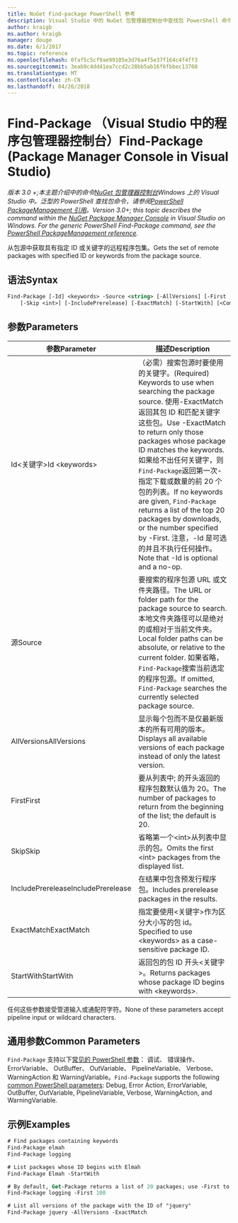 ```yaml
---
title: NuGet Find-package PowerShell 参考
description: Visual Studio 中的 NuGet 包管理器控制台中查找包 PowerShell 命令参考。
author: kraigb
ms.author: kraigb
manager: douge
ms.date: 6/1/2017
ms.topic: reference
ms.openlocfilehash: 0faf5c5cf9ae99105e3d76a4f5e37f164c4f4ff3
ms.sourcegitcommit: 3eab9c4dd41ea7ccd2c28bb5ab16f6fbbec13708
ms.translationtype: MT
ms.contentlocale: zh-CN
ms.lasthandoff: 04/26/2018
---
```

# <a name="find-package-package-manager-console-in-visual-studio"></a><span data-ttu-id="4ee98-103">Find-Package （Visual Studio 中的程序包管理器控制台）</span><span class="sxs-lookup"><span data-stu-id="4ee98-103">Find-Package (Package Manager Console in Visual Studio)</span></span>

<span data-ttu-id="4ee98-104">*版本 3.0 +;本主题介绍中的命令[NuGet 包管理器控制台](package-manager-console.md)Windows 上的 Visual Studio 中。泛型的 PowerShell 查找包命令，请参阅[PowerShell PackageManagement 引用](/powershell/module/packagemanagement/?view=powershell-6)。*</span><span class="sxs-lookup"><span data-stu-id="4ee98-104">*Version 3.0+; this topic describes the command within the [NuGet Package Manager Console](package-manager-console.md) in Visual Studio on Windows. For the generic PowerShell Find-Package command, see the [PowerShell PackageManagement reference](/powershell/module/packagemanagement/?view=powershell-6).*</span></span>

<span data-ttu-id="4ee98-105">从包源中获取具有指定 ID 或关键字的远程程序包集。</span><span class="sxs-lookup"><span data-stu-id="4ee98-105">Gets the set of remote packages with specified ID or keywords from the package source.</span></span>

## <a name="syntax"></a><span data-ttu-id="4ee98-106">语法</span><span class="sxs-lookup"><span data-stu-id="4ee98-106">Syntax</span></span>

```ps
Find-Package [-Id] <keywords> -Source <string> [-AllVersions] [-First [<int>]]
    [-Skip <int>] [-IncludePrerelease] [-ExactMatch] [-StartWith] [<CommonParameters>]
```

## <a name="parameters"></a><span data-ttu-id="4ee98-107">参数</span><span class="sxs-lookup"><span data-stu-id="4ee98-107">Parameters</span></span>

| <span data-ttu-id="4ee98-108">参数</span><span class="sxs-lookup"><span data-stu-id="4ee98-108">Parameter</span></span> | <span data-ttu-id="4ee98-109">描述</span><span class="sxs-lookup"><span data-stu-id="4ee98-109">Description</span></span> |
| --- | --- |
| <span data-ttu-id="4ee98-110">Id&lt;关键字&gt;</span><span class="sxs-lookup"><span data-stu-id="4ee98-110">Id &lt;keywords&gt;</span></span> | <span data-ttu-id="4ee98-111">（必需）搜索包源时要使用的关键字。</span><span class="sxs-lookup"><span data-stu-id="4ee98-111">(Required) Keywords to use when searching the package source.</span></span> <span data-ttu-id="4ee98-112">使用-ExactMatch 返回其包 ID 和匹配关键字这些包。</span><span class="sxs-lookup"><span data-stu-id="4ee98-112">Use -ExactMatch to return only those packages whose package ID matches the keywords.</span></span> <span data-ttu-id="4ee98-113">如果给不出任何关键字，则`Find-Package`返回第一次-指定下载或数量的前 20 个包的列表。</span><span class="sxs-lookup"><span data-stu-id="4ee98-113">If no keywords are given, `Find-Package` returns a list of the top 20 packages by downloads, or the number specified by -First.</span></span> <span data-ttu-id="4ee98-114">注意，-Id 是可选的并且不执行任何操作。</span><span class="sxs-lookup"><span data-stu-id="4ee98-114">Note that -Id is optional and a no-op.</span></span> |
| <span data-ttu-id="4ee98-115">源</span><span class="sxs-lookup"><span data-stu-id="4ee98-115">Source</span></span> | <span data-ttu-id="4ee98-116">要搜索的程序包源 URL 或文件夹路径。</span><span class="sxs-lookup"><span data-stu-id="4ee98-116">The URL or folder path for the package source to search.</span></span> <span data-ttu-id="4ee98-117">本地文件夹路径可以是绝对的或相对于当前文件夹。</span><span class="sxs-lookup"><span data-stu-id="4ee98-117">Local folder paths can be absolute, or relative to the current folder.</span></span> <span data-ttu-id="4ee98-118">如果省略，`Find-Package`搜索当前选定的程序包源。</span><span class="sxs-lookup"><span data-stu-id="4ee98-118">If omitted, `Find-Package` searches the currently selected package source.</span></span> |
| <span data-ttu-id="4ee98-119">AllVersions</span><span class="sxs-lookup"><span data-stu-id="4ee98-119">AllVersions</span></span> | <span data-ttu-id="4ee98-120">显示每个包而不是仅最新版本的所有可用的版本。</span><span class="sxs-lookup"><span data-stu-id="4ee98-120">Displays all available versions of each package instead of only the latest version.</span></span> |
| <span data-ttu-id="4ee98-121">First</span><span class="sxs-lookup"><span data-stu-id="4ee98-121">First</span></span> | <span data-ttu-id="4ee98-122">要从列表中; 的开头返回的程序包数默认值为 20。</span><span class="sxs-lookup"><span data-stu-id="4ee98-122">The number of packages to return from the beginning of the list; the default is 20.</span></span> |
| <span data-ttu-id="4ee98-123">Skip</span><span class="sxs-lookup"><span data-stu-id="4ee98-123">Skip</span></span> | <span data-ttu-id="4ee98-124">省略第一个&lt;int&gt;从列表中显示的包。</span><span class="sxs-lookup"><span data-stu-id="4ee98-124">Omits the first &lt;int&gt; packages from the displayed list.</span></span>  |
| <span data-ttu-id="4ee98-125">IncludePrerelease</span><span class="sxs-lookup"><span data-stu-id="4ee98-125">IncludePrerelease</span></span> | <span data-ttu-id="4ee98-126">在结果中包含预发行程序包。</span><span class="sxs-lookup"><span data-stu-id="4ee98-126">Includes prerelease packages in the results.</span></span> |
| <span data-ttu-id="4ee98-127">ExactMatch</span><span class="sxs-lookup"><span data-stu-id="4ee98-127">ExactMatch</span></span> | <span data-ttu-id="4ee98-128">指定要使用&lt;关键字&gt;作为区分大小写的包 id。</span><span class="sxs-lookup"><span data-stu-id="4ee98-128">Specified to use &lt;keywords&gt; as a case-sensitive package ID.</span></span> |
| <span data-ttu-id="4ee98-129">StartWith</span><span class="sxs-lookup"><span data-stu-id="4ee98-129">StartWith</span></span> | <span data-ttu-id="4ee98-130">返回包的包 ID 开头&lt;关键字&gt;。</span><span class="sxs-lookup"><span data-stu-id="4ee98-130">Returns packages whose package ID begins with &lt;keywords&gt;.</span></span> |

<span data-ttu-id="4ee98-131">任何这些参数接受管道输入或通配符字符。</span><span class="sxs-lookup"><span data-stu-id="4ee98-131">None of these parameters accept pipeline input or wildcard characters.</span></span>

## <a name="common-parameters"></a><span data-ttu-id="4ee98-132">通用参数</span><span class="sxs-lookup"><span data-stu-id="4ee98-132">Common Parameters</span></span>

<span data-ttu-id="4ee98-133">`Find-Package` 支持以下[常见的 PowerShell 参数](http://go.microsoft.com/fwlink/?LinkID=113216)： 调试、 错误操作、 ErrorVariable、 OutBuffer、 OutVariable、 PipelineVariable、 Verbose、 WarningAction 和 WarningVariable。</span><span class="sxs-lookup"><span data-stu-id="4ee98-133">`Find-Package` supports the following [common PowerShell parameters](http://go.microsoft.com/fwlink/?LinkID=113216): Debug, Error Action, ErrorVariable, OutBuffer, OutVariable, PipelineVariable, Verbose, WarningAction, and WarningVariable.</span></span>

## <a name="examples"></a><span data-ttu-id="4ee98-134">示例</span><span class="sxs-lookup"><span data-stu-id="4ee98-134">Examples</span></span>

```ps
# Find packages containing keywords
Find-Package elmah
Find-Package logging

# List packages whose ID begins with Elmah
Find-Package Elmah -StartWith

# By default, Get-Package returns a list of 20 packages; use -First to show more
Find-Package logging -First 100

# List all versions of the package with the ID of "jquery"
Find-Package jquery -AllVersions -ExactMatch
```
